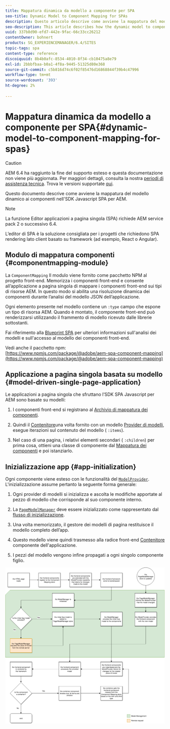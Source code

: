 ```yaml
---
title: Mappatura dinamica da modello a componente per SPA
seo-title: Dynamic Model to Component Mapping for SPAs
description: Questo articolo descrive come avviene la mappatura del modello dinamico ai componenti nell'SDK Javascript SPA per AEM.
seo-description: This article describes how the dynamic model to component mapping occurs in the Javascript SPA SDK for AEM.
uuid: 337b8d90-efd7-442e-9fac-66c33cc26212
contentOwner: bohnert
products: SG_EXPERIENCEMANAGER/6.4/SITES
topic-tags: spa
content-type: reference
discoiquuid: 8b4b0afc-8534-4010-8f34-cb10475a8e79
exl-id: 2bbbfbaa-b0a1-4f8a-9445-51325d80e368
source-git-commit: c5b816d74c6f02f85476d16868844f39b4c47996
workflow-type: tm+mt
source-wordcount: '393'
ht-degree: 2%

---
```


# Mappatura dinamica da modello a componente per SPA{#dynamic-model-to-component-mapping-for-spas}

>[!CAUTION]
>
>AEM 6.4 ha raggiunto la fine del supporto esteso e questa documentazione non viene più aggiornata. Per maggiori dettagli, consulta la nostra [periodi di assistenza tecnica](https://helpx.adobe.com/it/support/programs/eol-matrix.html). Trova le versioni supportate [qui](https://experienceleague.adobe.com/docs/).

Questo documento descrive come avviene la mappatura del modello dinamico ai componenti nell&#39;SDK Javascript SPA per AEM.

>[!NOTE]
>La funzione Editor applicazioni a pagina singola (SPA) richiede AEM service pack 2 o successivo 6.4.
>
>L’editor di SPA è la soluzione consigliata per i progetti che richiedono SPA rendering lato client basato su framework (ad esempio, React o Angular).

## Modulo di mappatura componenti {#componentmapping-module}

La `ComponentMapping` Il modulo viene fornito come pacchetto NPM al progetto front-end. Memorizza i componenti front-end e consente all’applicazione a pagina singola di mappare i componenti front-end sui tipi di risorse AEM. In questo modo si abilita una risoluzione dinamica dei componenti durante l’analisi del modello JSON dell’applicazione.

Ogni elemento presente nel modello contiene un `:type` campo che espone un tipo di risorsa AEM. Quando è montato, il componente front-end può renderizzarsi utilizzando il frammento di modello ricevuto dalle librerie sottostanti.

Fai riferimento alla [Blueprint SPA](/help/sites-developing/spa-blueprint.md) per ulteriori informazioni sull&#39;analisi dei modelli e sull&#39;accesso al modello dei componenti front-end.

Vedi anche il pacchetto npm: [https://www.npmjs.com/package/@adobe/aem-spa-component-mapping](https://www.npmjs.com/package/@adobe/aem-spa-component-mapping)

## Applicazione a pagina singola basata su modello {#model-driven-single-page-application}

Le applicazioni a pagina singola che sfruttano l’SDK SPA Javascript per AEM sono basate su modelli:

1. I componenti front-end si registrano al [Archivio di mappatura dei componenti](/help/sites-developing/spa-dynamic-model-to-component-mapping.md#componentmapping-module).
1. Quindi il [Contenitore](/help/sites-developing/spa-blueprint.md#container)una volta fornito con un modello [Provider di modelli](/help/sites-developing/spa-blueprint.md#the-model-provider), esegue iterazioni sul contenuto del modello ( `:items`).

1. Nel caso di una pagina, i relativi elementi secondari ( `:children`) per prima cosa, ottieni una classe di componente dal [Mappatura dei componenti](/help/sites-developing/spa-blueprint.md#componentmapping) e poi istanziarlo.

## Inizializzazione app {#app-initialization}

Ogni componente viene esteso con le funzionalità del [ `ModelProvider`](/help/sites-developing/spa-blueprint.md#the-model-provider). L&#39;inizializzazione assume pertanto la seguente forma generale:

1. Ogni provider di modelli si inizializza e ascolta le modifiche apportate al pezzo di modello che corrisponde al suo componente interno.
1. La [ `PageModelManager`](/help/sites-developing/spa-blueprint.md#pagemodelmanager) deve essere inizializzato come rappresentato dal [flusso di inizializzazione](/help/sites-developing/spa-blueprint.md).

1. Una volta memorizzato, il gestore dei modelli di pagina restituisce il modello completo dell’app.
1. Questo modello viene quindi trasmesso alla radice front-end [Contenitore](/help/sites-developing/spa-blueprint.md#container) componente dell&#39;applicazione.
1. I pezzi del modello vengono infine propagati a ogni singolo componente figlio.

![app_model_initialize](assets/app_model_initialization.png)
